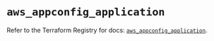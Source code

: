# `aws_appconfig_application`

Refer to the Terraform Registry for docs: [`aws_appconfig_application`](https://registry.terraform.io/providers/hashicorp/aws/5.54.1/docs/resources/appconfig_application).
